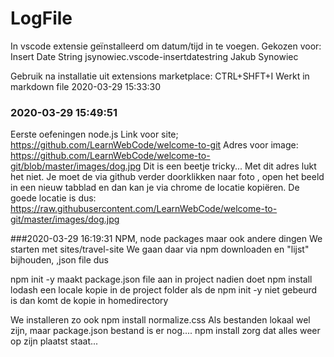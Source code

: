 # LogFile
In vscode extensie geïnstalleerd om datum/tijd in te voegen.
Gekozen voor:
Insert Date String
jsynowiec.vscode-insertdatestring
Jakub Synowiec

Gebruik na installatie uit extensions marketplace: 
CTRL+SHFT+I 
Werkt in markdown file
2020-03-29 15:33:30

### 2020-03-29 15:49:51
Eerste oefeningen node.js
Link voor site; https://github.com/LearnWebCode/welcome-to-git
Adres voor image: https://github.com/LearnWebCode/welcome-to-git/blob/master/images/dog.jpg
Dit is een beetje tricky... Met dit adres lukt het niet. Je moet de via github verder doorklikken naar foto , open het beeld in een nieuw tabblad en dan kan je via chrome de locatie kopiëren.
De goede locatie is dus:
https://raw.githubusercontent.com/LearnWebCode/welcome-to-git/master/images/dog.jpg


###2020-03-29 16:19:31
NPM, node packages maar ook andere dingen
We starten met sites/travel-site
We gaan daar via npm downloaden en "lijst" bijhouden, ,json file dus

npm init -y maakt package.json file aan in project
nadien doet npm install lodash een locale kopie in de project folder
als de npm init -y niet gebeurd is dan komt de kopie in homedirectory 

We installeren zo ook npm install normalize.css
Als bestanden lokaal wel zijn, maar package.json bestand is er nog.... npm install zorg dat alles weer op zijn plaatst staat...



